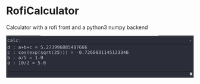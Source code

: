 # RofiCalculator
Calculator with a rofi front and a python3 numpy backend

![](https://github.com/Daguhh/RofiCalculator/blob/master/rofi_calc.png)
